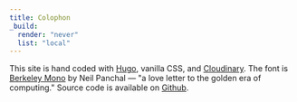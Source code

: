 ```yaml
---
title: Colophon
_build:
  render: "never"
  list: "local"
---
```


This site is hand coded with [Hugo](https://nextjs.org), vanilla CSS, and [Cloudinary](https://cloudinary.com). The font is [Berkeley Mono](https://berkeleygraphics.com/typefaces/berkeley-mono) by Neil Panchal — "a love letter to the golden era of computing." Source code is available on [Github](https://github.com/jmegs).
